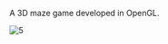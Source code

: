 A 3D maze game developed in OpenGL.

![5](https://user-images.githubusercontent.com/57312446/155388748-73d84a1b-7f8c-4b94-ac2b-acccf5f09083.png)
